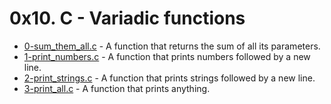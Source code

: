 # 0x10. C - Variadic functions

- [0-sum_them_all.c](https://github.com/CharlesMariga/alx-low_level_programming/blob/main/0x10-variadic_functions/0-sum_them_all.c) - A function that returns the sum of all its parameters.
- [1-print_numbers.c](https://github.com/CharlesMariga/alx-low_level_programming/blob/main/0x10-variadic_functions/1-print_numbers.c) - A function that prints numbers followed by a new line.
- [2-print_strings.c](https://github.com/CharlesMariga/alx-low_level_programming/blob/main/0x10-variadic_functions/2-print_strings.c) - A function that prints strings followed by a new line.
- [3-print_all.c](https://github.com/CharlesMariga/alx-low_level_programming/blob/main/0x10-variadic_functions/3-print_all.c) - A function that prints anything.
